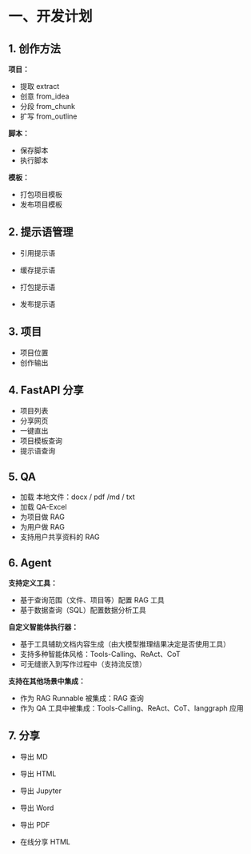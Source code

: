 # 一、开发计划

## 1. 创作方法

**项目：**

- 提取 extract
- 创意 from_idea
- 分段 from_chunk
- 扩写 from_outline

**脚本：**

- 保存脚本
- 执行脚本

**模板：**

- 打包项目模板
- 发布项目模板

## 2. 提示语管理

- 引用提示语
- 缓存提示语

- 打包提示语
- 发布提示语

## 3. 项目

- 项目位置
- 创作输出

## 4. FastAPI 分享

- 项目列表
- 分享网页
- 一键直出
- 项目模板查询
- 提示语查询

## 5. QA

- 加载 本地文件：docx / pdf /md / txt
- 加载 QA-Excel
- 为项目做 RAG
- 为用户做 RAG
- 支持用户共享资料的 RAG

## 6. Agent

**支持定义工具：**

- 基于查询范围（文件、项目等）配置 RAG 工具
- 基于数据查询（SQL）配置数据分析工具

**自定义智能体执行器：**

- 基于工具辅助文档内容生成（由大模型推理结果决定是否使用工具）
- 支持多种智能体风格：Tools-Calling、ReAct、CoT
- 可无缝嵌入到写作过程中（支持流反馈）

**支持在其他场景中集成：**

- 作为 RAG Runnable 被集成：RAG 查询
- 作为 QA 工具中被集成：Tools-Calling、ReAct、CoT、langgraph 应用

## 7. 分享

- 导出 MD
- 导出 HTML
- 导出 Jupyter
- 导出 Word
- 导出 PDF

- 在线分享 HTML
